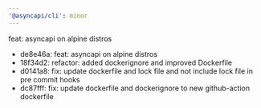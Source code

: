 ```yaml
---
'@asyncapi/cli': minor
---
```


feat: asyncapi on alpine distros

- de8e46a: feat: asyncapi on alpine distros
- 18f34d2: refactor: added dockerignore and improved Dockerfile
- d0141a8: fix: update dockerfile and lock file and not include lock file in pre commit hooks
- dc87fff: fix: update dockerfile and dockerignore to new github-action dockerfile


